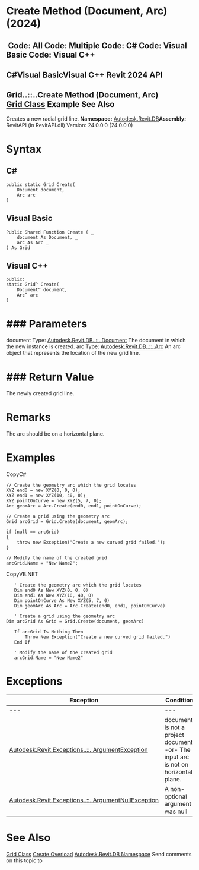 # Create Method (Document, Arc) (2024)

﻿
 Code: All Code: Multiple Code: C# Code: Visual Basic Code: Visual C++   
---  
C#Visual BasicVisual C++
Revit 2024 API  
---  
Grid..::..Create Method (Document, Arc)  
[Grid Class](47888507-2d69-664a-ead4-e481c7c5f42d.md "Grid Class") Example See Also  
---  
Creates a new radial grid line. 
**Namespace:** [Autodesk.Revit.DB](87546ba7-461b-c646-cbb1-2cb8f5bff8b2.md "Autodesk.Revit.DB Namespace")**Assembly:** RevitAPI (in RevitAPI.dll) Version: 24.0.0.0 (24.0.0.0)
# Syntax
C#  
---  
```text
public static Grid Create(
	Document document,
	Arc arc
)
```
  
Visual Basic  
---  
```text
Public Shared Function Create ( _
	document As Document, _
	arc As Arc _
) As Grid
```
  
Visual C++  
---  
```text
public:
static Grid^ Create(
	Document^ document, 
	Arc^ arc
)
```
  
# ### Parameters
document
    Type: [Autodesk.Revit.DB..::..Document](db03274b-a107-aa32-9034-f3e0df4bb1ec.md "Document Class") The document in which the new instance is created. 
arc
    Type: [Autodesk.Revit.DB..::..Arc](1f5f541e-9335-aef3-0e75-59eed9ae2221.md "Arc Class") An arc object that represents the location of the new grid line. 
# ### Return Value
The newly created grid line. 
# Remarks
The arc should be on a horizontal plane. 
# Examples
CopyC#
```text
// Create the geometry arc which the grid locates
XYZ end0 = new XYZ(0, 0, 0);
XYZ end1 = new XYZ(10, 40, 0);
XYZ pointOnCurve = new XYZ(5, 7, 0);
Arc geomArc = Arc.Create(end0, end1, pointOnCurve);

// Create a grid using the geometry arc
Grid arcGrid = Grid.Create(document, geomArc);

if (null == arcGrid)
{
    throw new Exception("Create a new curved grid failed.");
}

// Modify the name of the created grid
arcGrid.Name = "New Name2";
```

CopyVB.NET
```text
   ' Create the geometry arc which the grid locates
   Dim end0 As New XYZ(0, 0, 0)
   Dim end1 As New XYZ(10, 40, 0)
   Dim pointOnCurve As New XYZ(5, 7, 0)
   Dim geomArc As Arc = Arc.Create(end0, end1, pointOnCurve)

   ' Create a grid using the geometry arc
Dim arcGrid As Grid = Grid.Create(document, geomArc)

   If arcGrid Is Nothing Then
       Throw New Exception("Create a new curved grid failed.")
   End If

   ' Modify the name of the created grid
   arcGrid.Name = "New Name2"
```

# Exceptions
| Exception | Condition |
| --- | --- |
| --- | --- |
| [Autodesk.Revit.Exceptions..::..ArgumentException](2e6e4206-97a8-dd4b-df5d-4269f4bb6088.md "ArgumentException Class") | document is not a project document. -or- The input arc is not on horizontal plane. |
| [Autodesk.Revit.Exceptions..::..ArgumentNullException](631e1424-60f4-929b-4e52-dda9dcd26316.md "ArgumentNullException Class") | A non-optional argument was null |

# See Also
[Grid Class](47888507-2d69-664a-ead4-e481c7c5f42d.md "Grid Class")
[Create Overload](00ae8045-b65e-40b1-c162-ef5048fcf9f9.md "Create Method")
[Autodesk.Revit.DB Namespace](87546ba7-461b-c646-cbb1-2cb8f5bff8b2.md "Autodesk.Revit.DB Namespace")
Send comments on this topic to 